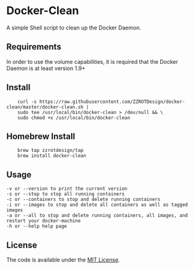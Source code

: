# Docker-Clean

A simple Shell script to clean up the Docker Daemon.

## Requirements

In order to use the volume capabilities, it is required that the Docker Daemon is at least version 1.9+


## Install
```
    curl -s https://raw.githubusercontent.com/ZZROTDesign/docker-clean/master/docker-clean.sh |
    sudo tee /usr/local/bin/docker-clean > /dev/null && \
    sudo chmod +x /usr/local/bin/docker-clean
```
    
## Homebrew Install
```
    brew tap zzrotdesign/tap
    brew install docker-clean
```
    
## Usage
    -v or --version to print the current version
    -s or --stop to stop all running containers
    -c or --containers to stop and delete running containers
    -i or --images to stop and delete all containers as well as tagged images
    -a or --all to stop and delete running containers, all images, and restart your docker-machine
    -h or --help help page
    
## License

The code is available under the [MIT License](/LICENSE).
